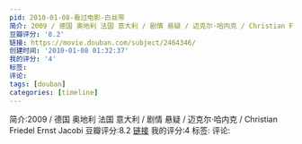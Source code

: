 ```yaml
---
pid: 2010-01-08-看过电影-白丝带
简介: 2009 / 德国 奥地利 法国 意大利 / 剧情 悬疑 / 迈克尔·哈内克 / Christian Friedel Ernst Jacobi
豆瓣评分: '8.2'
链接: https://movie.douban.com/subject/2464346/
创建时间: '2010-01-08 01:32:37'
我的评分: '4'
标签:
评论:
tags: [douban]
categories: [timeline]
---
```

简介:2009 / 德国 奥地利 法国 意大利 / 剧情 悬疑 / 迈克尔·哈内克 / Christian Friedel Ernst Jacobi
豆瓣评分:8.2
[链接](https://movie.douban.com/subject/2464346/)
我的评分:4
标签:
评论:
